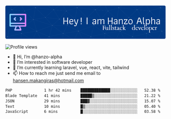 ![Header](./github-header-image.png)

![Profile views](https://gpvc.arturio.dev/hanzo-alpha)

- 👋 Hi, I’m @hanzo-alpha
- 👀 I’m interested in software developer
- 🌱 I’m currently learning laravel, vue, react, vite, tailwind
- 📫 How to reach me just send me email to hansen.makangiras@hotmail.com 

<!---
hanzo-alpha/hanzo-alpha is a ✨ special ✨ repository because its `README.md` (this file) appears on your GitHub profile.
You can click the Preview link to take a look at your changes.
--->

<!--START_SECTION:waka-->

```txt
PHP              1 hr 42 mins    █████████████░░░░░░░░░░░░   52.38 %
Blade Template   41 mins         █████▒░░░░░░░░░░░░░░░░░░░   21.22 %
JSON             29 mins         ███▓░░░░░░░░░░░░░░░░░░░░░   15.07 %
Text             10 mins         █▒░░░░░░░░░░░░░░░░░░░░░░░   05.40 %
JavaScript       6 mins          █░░░░░░░░░░░░░░░░░░░░░░░░   03.58 %
```

<!--END_SECTION:waka-->
